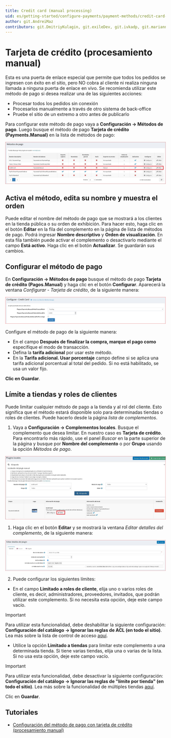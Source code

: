 ```yaml
---
title: Credit card (manual processing)
uid: es/getting-started/configure-payments/payment-methods/credit-card-manual-processing
author: git.AndreiMaz
contributors: git.DmitriyKulagin, git.exileDev, git.ivkadp, git.mariannk
---
```


# Tarjeta de crédito (procesamiento manual)

Esta es una puerta de enlace especial que permite que todos los pedidos se ingresen con éxito en el sitio, pero NO cobra al cliente ni realiza ninguna llamada a ninguna puerta de enlace en vivo. Se recomienda utilizar este método de pago si desea realizar una de las siguientes acciones:

* Procesar todos los pedidos sin conexión
* Procesarlos manualmente a través de otro sistema de back-office
* Pruebe el sitio de un extremo a otro antes de publicarlo

Para configurar este método de pago vaya a **Configuración → Métodos de pago**. Luego busque el método de pago **Tarjeta de crédito (Payments.Manual)** en la lista de métodos de pago:

![Lista](_static/credit-card-manual-processing/list.jpg)

## Activa el método, edita su nombre y muestra el orden

Puede editar el nombre del método de pago que se mostrará a los clientes en la tienda pública o su orden de exhibición. Para hacer esto, haga clic en el botón **Editar** en la fila del complemento en la página de lista de métodos de pago. Podrá ingresar **Nombre descriptivo** y **Orden de visualización**. En esta fila también puede activar el complemento o desactivarlo mediante el campo **Está activo**. Haga clic en el botón **Actualizar**. Se guardarán sus cambios.

## Configurar el método de pago

En **Configuración → Métodos de pago** busque el método de pago **Tarjeta de crédito (Pagos.Manual)** y haga clic en el botón **Configurar**. Aparecerá la ventana *Configurar - Tarjeta de crédito*, de la siguiente manera:

![procesamiento-manual](_static/credit-card-manual-processing/manualprocessing.png)

Configure el método de pago de la siguiente manera:

* En el campo **Después de finalizar la compra, marque el pago como** especifique el modo de transacción.
* Defina la **tarifa adicional** por usar este método.
* En la **Tarifa adicional. Usar porcentaje** campo define si se aplica una tarifa adicional porcentual al total del pedido. Si no está habilitado, se usa un valor fijo.

**Clic en Guardar**.

## Límite a tiendas y roles de clientes

Puede limitar cualquier método de pago a la tienda y al rol del cliente. Esto significa que el método estará disponible solo para determinadas tiendas o roles de clientes. Puede hacerlo desde la página *lista de complementos*.

1. Vaya a **Configuración → Complementos locales**. Busque el complemento que desea limitar. En nuestro caso es **Tarjeta de crédito**. Para encontrarlo más rápido, use el panel *Buscar* en la parte superior de la página y busque por **Nombre del complemento** o por **Grupo** usando la opción *Métodos de pago*.

![Complementos](_static/credit-card-manual-processing/plugin.jpg)

1. Haga clic en el botón **Editar** y se mostrará la ventana *Editar detalles del complemento*, de la siguiente manera:

![Complementos](_static/credit-card-manual-processing/edit.jpg)

2. Puede configurar los siguientes límites:

* En el campo **Limitado a roles de cliente**, elija uno o varios roles de cliente, es decir, administradores, proveedores, invitados, que podrán utilizar este complemento. Si no necesita esta opción, deje este campo vacío.

> [!Important]
> Para utilizar esta funcionalidad, debe deshabilitar la siguiente configuración: **Configuración del catálogo → Ignorar las reglas de ACL (en todo el sitio)**. Lea más sobre la lista de control de acceso [aquí](xref:es/running-your-store/customer-management/access-control-list).

* Utilice la opción **Limitado a tiendas** para limitar este complemento a una determinada tienda. Si tiene varias tiendas, elija una o varias de la lista. Si no usa esta opción, deje este campo vacío.

> [!Important]
> Para utilizar esta funcionalidad, debe desactivar la siguiente configuración: **Configuración del catálogo → Ignorar las reglas de "límite por tienda" (en todo el sitio)**. Lea más sobre la funcionalidad de múltiples tiendas [aquí](xref:es/Getting-started/advanced-configuration/multi-store).

Clic en **Guardar**.

## Tutoriales

* [Configuración del método de pago con tarjeta de crédito (procesamiento manual)](https://www.youtube.com/watch?v=dN2q27dKvUU)
